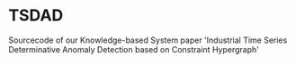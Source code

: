 # TSDAD
Sourcecode of our Knowledge-based System paper 'Industrial Time Series Determinative Anomaly Detection based on Constraint Hypergraph'
